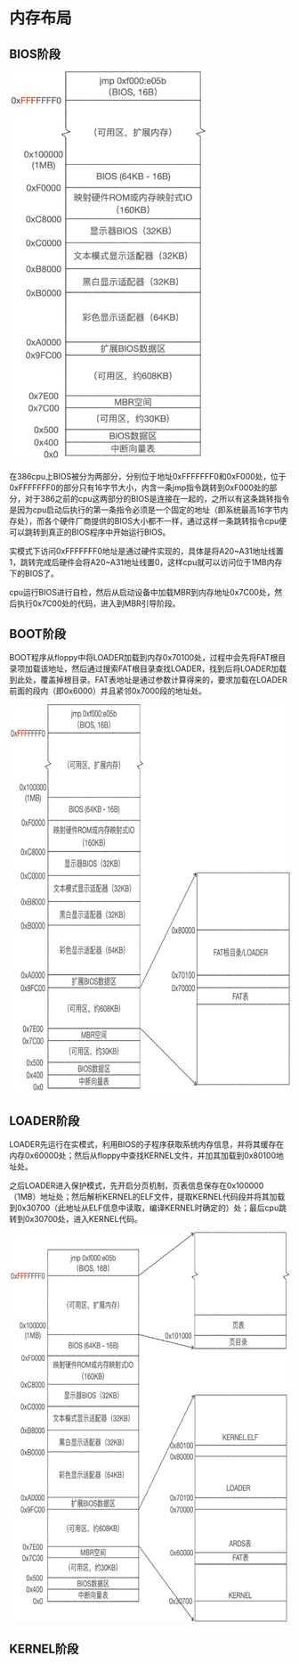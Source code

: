 # 内存布局
## BIOS阶段
<img src="assets/image-202107231058557.png" height="700px" style="background-color: white"/>

在386cpu上BIOS被分为两部分，分别位于地址0xFFFFFFF0和0xF000处，位于0xFFFFFFF0的部分只有16字节大小，内含一条jmp指令跳转到0xF000处的部分，对于386之前的cpu这两部分的BIOS是连接在一起的，之所以有这条跳转指令是因为cpu启动后执行的第一条指令必须是一个固定的地址（即系统最高16字节内存处），而各个硬件厂商提供的BIOS大小都不一样，通过这样一条跳转指令cpu便可以跳转到真正的BIOS程序中开始运行BIOS。

实模式下访问0xFFFFFFF0地址是通过硬件实现的，具体是将A20~A31地址线置1，跳转完成后硬件会将A20~A31地址线置0，这样cpu就可以访问位于1MB内存下的BIOS了。

cpu运行BIOS进行自检，然后从启动设备中加载MBR到内存地址0x7C00处，然后执行0x7C00处的代码，进入到MBR引导阶段。
## BOOT阶段

BOOT程序从floppy中将LOADER加载到内存0x70100处，过程中会先将FAT根目录项加载该地址，然后通过搜索FAT根目录查找LOADER，找到后将LOADER加载到此处，覆盖掉根目录。FAT表地址是通过参数计算得来的，要求加载在LOADER前面的段内（即0x6000）并且紧邻0x7000段的地址处。

<img src="assets/image-202107231113493.png" height="700px" style="background-color: white"/>

## LOADER阶段

LOADER先运行在实模式，利用BIOS的子程序获取系统内存信息，并将其缓存在内存0x60000处；然后从floppy中查找KERNEL文件，并加其加载到0x80100地址处。

之后LOADER进入保护模式，先开启分页机制，页表信息保存在0x100000（1MB）地址处；然后解析KERNEL的ELF文件，提取KERNEL代码段并将其加载到0x30700（此地址从ELF信息中读取，编译KERNEL时确定的）处；最后cpu跳转到0x30700处，进入KERNEL代码。

<img src="assets/image-202107231119386.png" height="700px" style="background-color: white"/>

## KERNEL阶段